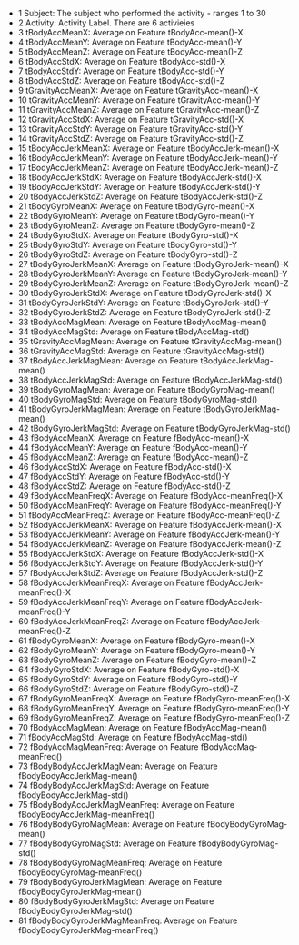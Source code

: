 *  1 Subject: The subject who performed the activity - ranges 1 to 30
*  2 Activity: Activity Label.  There are 6 activieies
*  3 tBodyAccMeanX: Average on Feature tBodyAcc-mean()-X
*  4 tBodyAccMeanY: Average on Feature tBodyAcc-mean()-Y
*  5 tBodyAccMeanZ: Average on Feature tBodyAcc-mean()-Z
*  6 tBodyAccStdX: Average on Feature tBodyAcc-std()-X
*  7 tBodyAccStdY: Average on Feature tBodyAcc-std()-Y
*  8 tBodyAccStdZ: Average on Feature tBodyAcc-std()-Z
*  9 tGravityAccMeanX: Average on Feature tGravityAcc-mean()-X
*  10 tGravityAccMeanY: Average on Feature tGravityAcc-mean()-Y
*  11 tGravityAccMeanZ: Average on Feature tGravityAcc-mean()-Z
*  12 tGravityAccStdX: Average on Feature tGravityAcc-std()-X
*  13 tGravityAccStdY: Average on Feature tGravityAcc-std()-Y
*  14 tGravityAccStdZ: Average on Feature tGravityAcc-std()-Z
*  15 tBodyAccJerkMeanX: Average on Feature tBodyAccJerk-mean()-X
*  16 tBodyAccJerkMeanY: Average on Feature tBodyAccJerk-mean()-Y
*  17 tBodyAccJerkMeanZ: Average on Feature tBodyAccJerk-mean()-Z
*  18 tBodyAccJerkStdX: Average on Feature tBodyAccJerk-std()-X
*  19 tBodyAccJerkStdY: Average on Feature tBodyAccJerk-std()-Y
*  20 tBodyAccJerkStdZ: Average on Feature tBodyAccJerk-std()-Z
*  21 tBodyGyroMeanX: Average on Feature tBodyGyro-mean()-X
*  22 tBodyGyroMeanY: Average on Feature tBodyGyro-mean()-Y
*  23 tBodyGyroMeanZ: Average on Feature tBodyGyro-mean()-Z
*  24 tBodyGyroStdX: Average on Feature tBodyGyro-std()-X
*  25 tBodyGyroStdY: Average on Feature tBodyGyro-std()-Y
*  26 tBodyGyroStdZ: Average on Feature tBodyGyro-std()-Z
*  27 tBodyGyroJerkMeanX: Average on Feature tBodyGyroJerk-mean()-X
*  28 tBodyGyroJerkMeanY: Average on Feature tBodyGyroJerk-mean()-Y
*  29 tBodyGyroJerkMeanZ: Average on Feature tBodyGyroJerk-mean()-Z
*  30 tBodyGyroJerkStdX: Average on Feature tBodyGyroJerk-std()-X
*  31 tBodyGyroJerkStdY: Average on Feature tBodyGyroJerk-std()-Y
*  32 tBodyGyroJerkStdZ: Average on Feature tBodyGyroJerk-std()-Z
*  33 tBodyAccMagMean: Average on Feature tBodyAccMag-mean()
*  34 tBodyAccMagStd: Average on Feature tBodyAccMag-std()
*  35 tGravityAccMagMean: Average on Feature tGravityAccMag-mean()
*  36 tGravityAccMagStd: Average on Feature tGravityAccMag-std()
*  37 tBodyAccJerkMagMean: Average on Feature tBodyAccJerkMag-mean()
*  38 tBodyAccJerkMagStd: Average on Feature tBodyAccJerkMag-std()
*  39 tBodyGyroMagMean: Average on Feature tBodyGyroMag-mean()
*  40 tBodyGyroMagStd: Average on Feature tBodyGyroMag-std()
*  41 tBodyGyroJerkMagMean: Average on Feature tBodyGyroJerkMag-mean()
*  42 tBodyGyroJerkMagStd: Average on Feature tBodyGyroJerkMag-std()
*  43 fBodyAccMeanX: Average on Feature fBodyAcc-mean()-X
*  44 fBodyAccMeanY: Average on Feature fBodyAcc-mean()-Y
*  45 fBodyAccMeanZ: Average on Feature fBodyAcc-mean()-Z
*  46 fBodyAccStdX: Average on Feature fBodyAcc-std()-X
*  47 fBodyAccStdY: Average on Feature fBodyAcc-std()-Y
*  48 fBodyAccStdZ: Average on Feature fBodyAcc-std()-Z
*  49 fBodyAccMeanFreqX: Average on Feature fBodyAcc-meanFreq()-X
*  50 fBodyAccMeanFreqY: Average on Feature fBodyAcc-meanFreq()-Y
*  51 fBodyAccMeanFreqZ: Average on Feature fBodyAcc-meanFreq()-Z
*  52 fBodyAccJerkMeanX: Average on Feature fBodyAccJerk-mean()-X
*  53 fBodyAccJerkMeanY: Average on Feature fBodyAccJerk-mean()-Y
*  54 fBodyAccJerkMeanZ: Average on Feature fBodyAccJerk-mean()-Z
*  55 fBodyAccJerkStdX: Average on Feature fBodyAccJerk-std()-X
*  56 fBodyAccJerkStdY: Average on Feature fBodyAccJerk-std()-Y
*  57 fBodyAccJerkStdZ: Average on Feature fBodyAccJerk-std()-Z
*  58 fBodyAccJerkMeanFreqX: Average on Feature fBodyAccJerk-meanFreq()-X
*  59 fBodyAccJerkMeanFreqY: Average on Feature fBodyAccJerk-meanFreq()-Y
*  60 fBodyAccJerkMeanFreqZ: Average on Feature fBodyAccJerk-meanFreq()-Z
*  61 fBodyGyroMeanX: Average on Feature fBodyGyro-mean()-X
*  62 fBodyGyroMeanY: Average on Feature fBodyGyro-mean()-Y
*  63 fBodyGyroMeanZ: Average on Feature fBodyGyro-mean()-Z
*  64 fBodyGyroStdX: Average on Feature fBodyGyro-std()-X
*  65 fBodyGyroStdY: Average on Feature fBodyGyro-std()-Y
*  66 fBodyGyroStdZ: Average on Feature fBodyGyro-std()-Z
*  67 fBodyGyroMeanFreqX: Average on Feature fBodyGyro-meanFreq()-X
*  68 fBodyGyroMeanFreqY: Average on Feature fBodyGyro-meanFreq()-Y
*  69 fBodyGyroMeanFreqZ: Average on Feature fBodyGyro-meanFreq()-Z
*  70 fBodyAccMagMean: Average on Feature fBodyAccMag-mean()
*  71 fBodyAccMagStd: Average on Feature fBodyAccMag-std()
*  72 fBodyAccMagMeanFreq: Average on Feature fBodyAccMag-meanFreq()
*  73 fBodyBodyAccJerkMagMean: Average on Feature fBodyBodyAccJerkMag-mean()
*  74 fBodyBodyAccJerkMagStd: Average on Feature fBodyBodyAccJerkMag-std()
*  75 fBodyBodyAccJerkMagMeanFreq: Average on Feature fBodyBodyAccJerkMag-meanFreq()
*  76 fBodyBodyGyroMagMean: Average on Feature fBodyBodyGyroMag-mean()
*  77 fBodyBodyGyroMagStd: Average on Feature fBodyBodyGyroMag-std()
*  78 fBodyBodyGyroMagMeanFreq: Average on Feature fBodyBodyGyroMag-meanFreq()
*  79 fBodyBodyGyroJerkMagMean: Average on Feature fBodyBodyGyroJerkMag-mean()
*  80 fBodyBodyGyroJerkMagStd: Average on Feature fBodyBodyGyroJerkMag-std()
*  81 fBodyBodyGyroJerkMagMeanFreq: Average on Feature fBodyBodyGyroJerkMag-meanFreq()
